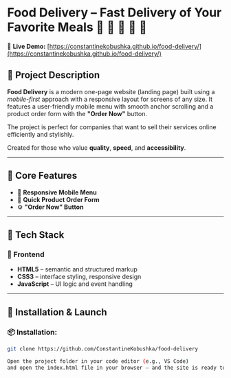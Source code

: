 # Food Delivery – Fast Delivery of Your Favorite Meals 🥗 🍜 🥡 🚴 🚚

🔗 **Live Demo:** [https://constantinekobushka.github.io/food-delivery/](https://constantinekobushka.github.io/food-delivery/)

## 🔎 Project Description

**Food Delivery** is a modern one-page website (landing page) built using a _mobile-first_ approach with a responsive layout for screens of any size. It features a user-friendly mobile menu with smooth anchor scrolling and a product order form with the **"Order Now"** button.

The project is perfect for companies that want to sell their services online efficiently and stylishly.

Created for those who value **quality**, **speed**, and **accessibility**.

---

## 🌟 Core Features

- 📱 **Responsive Mobile Menu**
- 📨 **Quick Product Order Form**
- ⚙️ **"Order Now" Button**

---

## 🧰 Tech Stack

### 🔨 Frontend

- **HTML5** – semantic and structured markup
- **CSS3** – interface styling, responsive design
- **JavaScript** – UI logic and event handling

---

## 🚀 Installation & Launch

### 📦 Installation:

```bash
git clone https://github.com/ConstantineKobushka/food-delivery

Open the project folder in your code editor (e.g., VS Code)
and open the index.html file in your browser — and the site is ready to view.
```
